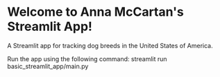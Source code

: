 # Welcome to Anna McCartan's Streamlit App!

A Streamlit app for tracking dog breeds in the United States of America.

Run the app using the following command: streamlit run basic_streamlit_app/main.py

